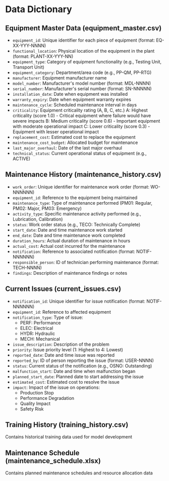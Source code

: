 # Data Dictionary

## Equipment Master Data (equipment_master.csv)

- `equipment_id`: Unique identifier for each piece of equipment (format: EQ-XX-YYY-NNNN)
- `functional_location`: Physical location of the equipment in the plant (format: PLANT-XX-YYY-NN)
- `equipment_type`: Category of equipment functionality (e.g., Testing Unit, Transport Unit)
- `equipment_category`: Department/area code (e.g., PP-QM, PP-RTG)
- `manufacturer`: Equipment manufacturer name
- `model_number`: Manufacturer's model number (format: MDL-NNNN)
- `serial_number`: Manufacturer's serial number (format: SN-NNNNN)
- `installation_date`: Date when equipment was installed
- `warranty_expiry`: Date when equipment warranty expires
- `maintenance_cycle`: Scheduled maintenance interval in days
- `criticality`: Equipment criticality rating (A, B, C, etc.)
  A: Highest criticality (score 1.0) - Critical equipment where failure would have severe impacts
  B: Medium criticality (score 0.6) - Important equipment with moderate operational impact
  C: Lower criticality (score 0.3) - Equipment with lesser operational impact
- `replacement_cost`: Estimated cost to replace the equipment
- `maintenance_cost_budget`: Allocated budget for maintenance
- `last_major_overhaul`: Date of the last major overhaul
- `technical_status`: Current operational status of equipment (e.g., ACTIVE)

## Maintenance History (maintenance_history.csv)

- `work_order`: Unique identifier for maintenance work order (format: WO-NNNNNN)
- `equipment_id`: Reference to the equipment being maintained
- `maintenance_type`: Type of maintenance performed (PM01: Regular, PM02: Major, PM03: Emergency)
- `activity_type`: Specific maintenance activity performed (e.g., Lubrication, Calibration)
- `status`: Work order status (e.g., TECO: Technically Complete)
- `start_date`: Date and time maintenance work started
- `end_date`: Date and time maintenance work completed
- `duration_hours`: Actual duration of maintenance in hours
- `actual_cost`: Actual cost incurred for the maintenance
- `notification`: Reference to associated notification (format: NOTIF-NNNNNN)
- `responsible_person`: ID of technician performing maintenance (format: TECH-NNNN)
- `findings`: Description of maintenance findings or notes

## Current Issues (current_issues.csv)

- `notification_id`: Unique identifier for issue notification (format: NOTIF-NNNNNN)
- `equipment_id`: Reference to affected equipment
- `notification_type`: Type of issue:
  - PERF: Performance
  - ELEC: Electrical
  - HYDR: Hydraulic
  - MECH: Mechanical
- `issue_description`: Description of the problem
- `priority`: Issue priority level (1: Highest to 4: Lowest)
- `reported_date`: Date and time issue was reported
- `reported_by`: ID of person reporting the issue (format: USER-NNNN)
- `status`: Current status of the notification (e.g., OSNO: Outstanding)
- `malfunction_start`: Date and time when malfunction began
- `planned_start_date`: Planned date to start addressing the issue
- `estimated_cost`: Estimated cost to resolve the issue
- `impact`: Impact of the issue on operations:
  - Production Stop
  - Performance Degradation
  - Quality Impact
  - Safety Risk

## Training History (training_history.csv)

Contains historical training data used for model development

## Maintenance Schedule (maintenance_schedule.xlsx)

Contains planned maintenance schedules and resource allocation data
